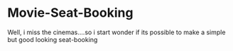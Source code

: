 # Movie-Seat-Booking
Well, i miss the cinemas....so i start wonder if its possible to make a simple but good looking seat-booking
